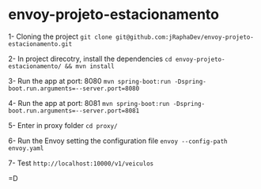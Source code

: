 # envoy-projeto-estacionamento

1- Cloning the project
```git clone git@github.com:jRaphaDev/envoy-projeto-estacionamento.git```

2- In project direcotry, install the dependencies
```cd envoy-projeto-estacionamento/ && mvn install```

3- Run the app at port: 8080
```mvn spring-boot:run -Dspring-boot.run.arguments=--server.port=8080```

4- Run the app at port: 8081
```mvn spring-boot:run -Dspring-boot.run.arguments=--server.port=8081```

5- Enter in proxy folder
```cd proxy/```

6- Run the Envoy setting the configuration file
```envoy --config-path envoy.yaml```

7- Test 
``` http://localhost:10000/v1/veiculos ```

=D 
